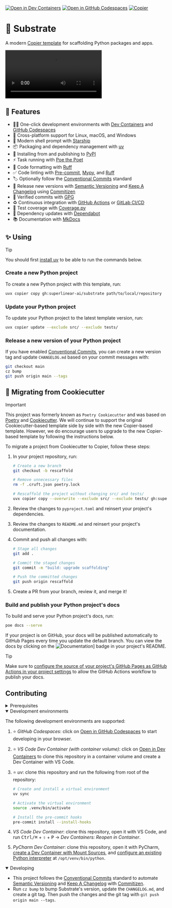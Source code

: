 [![Open in Dev Containers](https://img.shields.io/static/v1?label=Dev%20Containers&message=Open&color=blue&logo=data:image/svg%2bxml;base64,PHN2ZyB4bWxucz0iaHR0cDovL3d3dy53My5vcmcvMjAwMC9zdmciIHZpZXdCb3g9IjAgMCAyNCAyNCI+PHBhdGggZmlsbD0iI2ZmZiIgZD0iTTE3IDE2VjdsLTYgNU0yIDlWOGwxLTFoMWw0IDMgOC04aDFsNCAyIDEgMXYxNGwtMSAxLTQgMmgtMWwtOC04LTQgM0gzbC0xLTF2LTFsMy0zIi8+PC9zdmc+)](https://vscode.dev/redirect?url=vscode://ms-vscode-remote.remote-containers/cloneInVolume?url=https://github.com/superlinear-ai/substrate) [![Open in GitHub Codespaces](https://img.shields.io/static/v1?label=GitHub%20Codespaces&message=Open&color=blue&logo=github)](https://github.com/codespaces/new/superlinear-ai/substrate) [![Copier](https://img.shields.io/endpoint?url=https://raw.githubusercontent.com/copier-org/copier/master/img/badge/badge-black.json)](https://github.com/copier-org/copier)

# 🌱 Substrate

A modern [Copier template](https://github.com/copier-org/copier) for scaffolding Python packages and apps.

<video src="https://github.com/user-attachments/assets/28d23137-ebae-47d8-a6e5-11f66abf2a91" controls preload></video>

## 🎁 Features

- 🧑‍💻 One-click development environments with [Dev Containers](https://code.visualstudio.com/docs/devcontainers/containers) and [GitHub Codespaces](https://github.com/features/codespaces)
- 🌈 Cross-platform support for Linux, macOS, and Windows
- 🐚 Modern shell prompt with [Starship](https://github.com/starship/starship)
- 📦 Packaging and dependency management with [uv](https://github.com/astral-sh/uv)
- 🚚 Installing from and publishing to [PyPI](https://pypi.org/)
- ⚡️ Task running with [Poe the Poet](https://github.com/nat-n/poethepoet)
- 💅 Code formatting with [Ruff](https://github.com/charliermarsh/ruff)
- ✅ Code linting with [Pre-commit](https://pre-commit.com/), [Mypy](https://github.com/python/mypy), and [Ruff](https://github.com/charliermarsh/ruff)
- 🏷 Optionally follow the [Conventional Commits](https://www.conventionalcommits.org/) standard
- 🚦 Release new versions with [Semantic Versioning](https://semver.org/) and [Keep A Changelog](https://keepachangelog.com/) using [Commitizen](https://github.com/commitizen-tools)
- 💌 Verified commits with [GPG](https://gnupg.org/)
- ♻️ Continuous integration with [GitHub Actions](https://docs.github.com/en/actions) or [GitLab CI/CD](https://docs.gitlab.com/ee/ci/)
- 🧪 Test coverage with [Coverage.py](https://github.com/nedbat/coveragepy)
- 🧰 Dependency updates with [Dependabot](https://docs.github.com/en/code-security/dependabot/dependabot-version-updates/about-dependabot-version-updates)
- 📚 Documentation with [MkDocs](https://github.com/mkdocs/mkdocs)

## ✨ Using

> [!TIP]
> You should first [install uv](https://docs.astral.sh/uv/getting-started/installation/) to be able to run the commands below.

### Create a new Python project

To create a new Python project with this template, run:

```sh
uvx copier copy gh:superlinear-ai/substrate path/to/local/repository
```

### Update your Python project

To update your Python project to the latest template version, run:

```sh
uvx copier update --exclude src/ --exclude tests/
```

### Release a new version of your Python project

If you have enabled [Conventional Commits](https://www.conventionalcommits.org/), you can create a new version tag and update `CHANGELOG.md` based on your commit messages with:

```sh
git checkout main
cz bump
git push origin main --tags
```

## 🍪 Migrating from Cookiecutter

> [!IMPORTANT]
> This project was formerly known as `Poetry Cookiecutter` and was based on [Poetry](https://github.com/python-poetry/poetry) and [Cookiecutter](https://github.com/cookiecutter/cookiecutter). We will continue to support the original Cookiecutter-based template side by side with the new Copier-based template. However, we do encourage users to upgrade to the new Copier-based template by following the instructions below.

To migrate a project from Cookiecutter to Copier, follow these steps:

1. In your project repository, run:

    ```sh
    # Create a new branch
    git checkout -b rescaffold

    # Remove unnecessary files
    rm -f .cruft.json poetry.lock
    
    # Rescaffold the project without changing src/ and tests/
    uvx copier copy --overwrite --exclude src/ --exclude tests/ gh:superlinear-ai/substrate .
    ```

2. Review the changes to `pyproject.toml` and reinsert your project's dependencies.
3. Review the changes to `README.md` and reinsert your project's documentation.
4. Commit and push all changes with:

    ```sh
    # Stage all changes
    git add .

    # Commit the staged changes
    git commit -m "build: upgrade scaffolding"

    # Push the committed changes
    git push origin rescaffold
    ```

5. Create a PR from your branch, review it, and merge it!

### Build and publish your Python project's docs

To build and serve your Python project's docs, run:

```sh
poe docs --serve
```

If your project is on GitHub, your docs will be published automatically to GitHub Pages every time you update the default branch. You can view the docs by clicking on the ![Documentation](https://img.shields.io/static/v1?label=Documentation&message=View&color=blue&logo=readme&logoColor=white)] badge in your project's README.

> [!TIP]
> Make sure to [configure the source of your project's GitHub Pages as GitHub Actions in your project settings](https://docs.github.com/en/pages/getting-started-with-github-pages/configuring-a-publishing-source-for-your-github-pages-site#publishing-with-a-custom-github-actions-workflow) to allow the GitHub Actions workflow to publish your docs.

## Contributing

<details>
<summary>Prerequisites</summary>

1. [Generate an SSH key](https://docs.github.com/en/authentication/connecting-to-github-with-ssh/generating-a-new-ssh-key-and-adding-it-to-the-ssh-agent#generating-a-new-ssh-key) and [add the SSH key to your GitHub account](https://docs.github.com/en/authentication/connecting-to-github-with-ssh/adding-a-new-ssh-key-to-your-github-account).
2. Configure SSH to automatically load your SSH keys:

    ```sh
    cat << EOF >> ~/.ssh/config
    
    Host *
      AddKeysToAgent yes
      IgnoreUnknown UseKeychain
      UseKeychain yes
      ForwardAgent yes
    EOF
    ```

3. [Install Docker Desktop](https://www.docker.com/get-started).
4. [Install VS Code](https://code.visualstudio.com/) and [VS Code's Dev Containers extension](https://marketplace.visualstudio.com/items?itemName=ms-vscode-remote.remote-containers). Alternatively, install [PyCharm](https://www.jetbrains.com/pycharm/download/).
5. _Optional:_ install a [Nerd Font](https://www.nerdfonts.com/font-downloads) such as [FiraCode Nerd Font](https://github.com/ryanoasis/nerd-fonts/tree/master/patched-fonts/FiraCode) and [configure VS Code](https://github.com/tonsky/FiraCode/wiki/VS-Code-Instructions) or [PyCharm](https://github.com/tonsky/FiraCode/wiki/Intellij-products-instructions) to use it.

</details>

<details open>
<summary>Development environments</summary>

The following development environments are supported:

1. ⭐️ _GitHub Codespaces_: click on [Open in GitHub Codespaces](https://github.com/codespaces/new/superlinear-ai/substrate) to start developing in your browser.
2. ⭐️ _VS Code Dev Container (with container volume)_: click on [Open in Dev Containers](https://vscode.dev/redirect?url=vscode://ms-vscode-remote.remote-containers/cloneInVolume?url=https://github.com/superlinear-ai/substrate) to clone this repository in a container volume and create a Dev Container with VS Code.
3. ⭐️ _uv_: clone this repository and run the following from root of the repository:

    ```sh
    # Create and install a virtual environment
    uv sync

    # Activate the virtual environment
    source .venv/bin/activate

    # Install the pre-commit hooks
    pre-commit install --install-hooks
    ```

3. _VS Code Dev Container_: clone this repository, open it with VS Code, and run <kbd>Ctrl/⌘</kbd> + <kbd>⇧</kbd> + <kbd>P</kbd> → _Dev Containers: Reopen in Container_.
4. _PyCharm Dev Container_: clone this repository, open it with PyCharm, [create a Dev Container with Mount Sources](https://www.jetbrains.com/help/pycharm/start-dev-container-inside-ide.html), and [configure an existing Python interpreter](https://www.jetbrains.com/help/pycharm/configuring-python-interpreter.html#widget) at `/opt/venv/bin/python`.

</details>

<details open>
<summary>Developing</summary>

- This project follows the [Conventional Commits](https://www.conventionalcommits.org/) standard to automate [Semantic Versioning](https://semver.org/) and [Keep A Changelog](https://keepachangelog.com/) with [Commitizen](https://github.com/commitizen-tools/commitizen).
- Run `cz bump` to bump Substrate's version, update the `CHANGELOG.md`, and create a git tag. Then push the changes and the git tag with `git push origin main --tags`.

</details>
